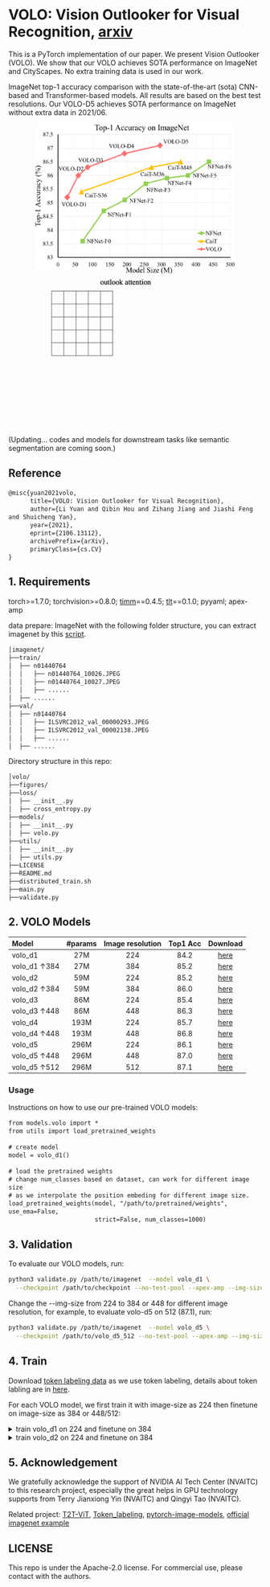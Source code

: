 # VOLO: Vision Outlooker for Visual Recognition, [arxiv](https://arxiv.org/abs/2106.13112)



This is a PyTorch implementation of our paper. We present Vision Outlooker (VOLO). We show that our VOLO achieves SOTA performance on ImageNet and CityScapes. No extra training data is used in our work.

ImageNet top-1 accuracy comparison with the state-of-the-art (sota) CNN-based and Transformer-based models. All results are based on the best test resolutions. Our VOLO-D5 achieves SOTA performance on ImageNet without extra data in 2021/06. 


<p align="center">
  <img width="400" height="300" src="figures/compare.png">
  <img width="400" height="300" src="figures/outlook-attention-gif.gif">
</p>

(Updating... codes and models for downstream tasks like semantic segmentation are coming soon.)

## Reference
```
@misc{yuan2021volo,
      title={VOLO: Vision Outlooker for Visual Recognition}, 
      author={Li Yuan and Qibin Hou and Zihang Jiang and Jiashi Feng and Shuicheng Yan},
      year={2021},
      eprint={2106.13112},
      archivePrefix={arXiv},
      primaryClass={cs.CV}
}
```

## 1. Requirements

torch>=1.7.0; torchvision>=0.8.0; [timm](https://github.com/rwightman/pytorch-image-models)==0.4.5; [tlt](https://github.com/zihangJiang/TokenLabeling)==0.1.0; pyyaml; apex-amp


data prepare: ImageNet with the following folder structure, you can extract imagenet by this [script](https://gist.github.com/BIGBALLON/8a71d225eff18d88e469e6ea9b39cef4).

```
│imagenet/
├──train/
│  ├── n01440764
│  │   ├── n01440764_10026.JPEG
│  │   ├── n01440764_10027.JPEG
│  │   ├── ......
│  ├── ......
├──val/
│  ├── n01440764
│  │   ├── ILSVRC2012_val_00000293.JPEG
│  │   ├── ILSVRC2012_val_00002138.JPEG
│  │   ├── ......
│  ├── ......
```

Directory structure in this repo:
```
│volo/
├──figures/
├──loss/
│  ├── __init__.py
│  ├── cross_entropy.py
├──models/
│  ├── __init__.py
│  ├── volo.py
├──utils/
│  ├── __init__.py
│  ├── utils.py
├──LICENSE
├──README.md
├──distributed_train.sh
├──main.py
├──validate.py
```


## 2. VOLO Models

| Model    |  #params | Image resolution | Top1 Acc| Download | 
| :---     |   :---:    |  :---: |  :---:  |  :---:  |
| volo_d1  |    27M     |   224 |  84.2  | [here](https://github.com/sail-sg/volo/releases/download/volo_1/d1_224_84.2.pth.tar) |
| volo_d1 ↑384 |   27M     |   384 |  85.2  | [here](https://github.com/sail-sg/volo/releases/download/volo_1/d1_384_85.2.pth.tar) |
| volo_d2  |   59M     |   224 |  85.2  | [here](https://github.com/sail-sg/volo/releases/download/volo_1/d2_224_85.2.pth.tar) |
| volo_d2 ↑384|   59M     |   384 |  86.0  | [here](https://github.com/sail-sg/volo/releases/download/volo_1/d2_384_86.0.pth.tar) |
| volo_d3  |   86M     |   224 |  85.4  | [here](https://github.com/sail-sg/volo/releases/download/volo_1/d3_224_85.4.pth.tar) | 
| volo_d3 ↑448|   86M     |   448 |  86.3  | [here](https://github.com/sail-sg/volo/releases/download/volo_1/d3_448_86.3.pth.tar) |
| volo_d4  |  193M     |   224 |  85.7  | [here](https://github.com/sail-sg/volo/releases/download/volo_1/d4_224_85.7.pth.tar) |
| volo_d4 ↑448|  193M     |   448 |  86.8  | [here](https://github.com/sail-sg/volo/releases/download/volo_1/d4_448_86.79.pth.tar) |
| volo_d5  |  296M     |   224 |  86.1  | [here](https://github.com/sail-sg/volo/releases/download/volo_1/d5_224_86.10.pth.tar) |
| volo_d5 ↑448|  296M     |   448 |  87.0  | [here](https://github.com/sail-sg/volo/releases/download/volo_1/d5_448_87.0.pth.tar) |
| volo_d5 ↑512|  296M     |   512 |  87.1  | [here](https://github.com/sail-sg/volo/releases/download/volo_1/d5_512_87.07.pth.tar) |


### Usage
Instructions on how to use our pre-trained VOLO models:
```python3
from models.volo import *
from utils import load_pretrained_weights 

# create model
model = volo_d1()

# load the pretrained weights
# change num_classes based on dataset, can work for different image size 
# as we interpolate the position embeding for different image size.
load_pretrained_weights(model, "/path/to/pretrained/weights", use_ema=False, 
                        strict=False, num_classes=1000)  
```


## 3. Validation

To evaluate our VOLO models, run:

```bash
python3 validate.py /path/to/imagenet  --model volo_d1 \
  --checkpoint /path/to/checkpoint --no-test-pool --apex-amp --img-size 224 -b 128
```
Change the --img-size from 224 to 384 or 448 for different image resolution, for example, to evaluate volo-d5 on 512 (87.1), run:

```bash
python3 validate.py /path/to/imagenet  --model volo_d5 \
  --checkpoint /path/to/volo_d5_512 --no-test-pool --apex-amp --img-size 512 -b 32
```


## 4. Train

Download [token labeling data](https://drive.google.com/file/d/1Cat8HQPSRVJFPnBLlfzVE0Exe65a_4zh/view) as we use token labeling, details about token labling are in [here](https://github.com/zihangJiang/TokenLabeling).

For each VOLO model, we first train it with image-size as 224 then finetune on image-size as 384 or 448/512:
<details>
<summary>
  train volo_d1 on 224 and finetune on 384
</summary>
8 GPU, batch_size=1024, 19G GPU-memory in each GPU with apex-amp (mixed precision training)
 
Train volo_d1 on 224 with 310 epoch, acc=84.2
```bash
CUDA_VISIBLE_DEVICES=0,1,2,3,4,5,6,7 ./distributed_train.sh 8 /path/to/imagenet \
  --model volo_d1 --img-size 224 \
  -b 128 --lr 1.6e-3 --img-size 224 --drop-path 0.1 --apex-amp \
  --token-label --token-label-size 14 --token-label-data /path/to/token_label_data
```

Finetune on 384 with 40 epoch based on the pretrained checkpoint on 224, final acc=85.2 on 384
  
```bash
CUDA_VISIBLE_DEVICES=0,1,2,3,4,5,6,7 ./distributed_train.sh 8 /path/to/imagenet \
  --model volo_d1 --img-size 384 \
  -b 64 --lr 8.0e-6 --min-lr 4.0e-6 --drop-path 0.1 --epochs 30 --apex-amp \
  --weight-decay 1.0e-8 --warmup-epochs 5  --ground-truth \
  --token-label --token-label-size 24 --token-label-data /path/to/token_label_data \
  --finetune /path/to/pretrained_224_volo_d1/
```
  
</details>

<details>
<summary>
  train volo_d2 on 224 and finetune on 384
</summary>
8 GPU, batch_size=1024, 27G GPU-memory in each GPU with apex-amp (mixed precision training)
 
Train volo_d2 on 224 with 300 epoch, acc=85.2
```
CUDA_VISIBLE_DEVICES=0,1,2,3,4,5,6,7 ./distributed_train.sh 8 /path/to/imagenet \
  --model volo_d2 --img-size 224 \
  -b 128 --lr 1.0e-3 --img-size 224 --drop-path 0.2 --apex-amp \
  --token-label --token-label-size 14 --token-label-data /path/to/token_label_data
```

Finetune on 384 with 30 epoch based on the pretrained checkpoint on 224, final acc=86.0 on 384
  
```
CUDA_VISIBLE_DEVICES=0,1,2,3,4,5,6,7 ./distributed_train.sh 8 /path/to/imagenet \
  --model volo_d2 --img-size 384 \
  -b 48 --lr 8.0e-6 --min-lr 4.0e-6 --drop-path 0.2 --epochs 30 --apex-amp \
  --weight-decay 1.0e-8 --warmup-epochs 5  --ground-truth \
  --token-label --token-label-size 24 --token-label-data /path/to/token_label_data \
  --finetune /path/to/pretrained_224_volo_d2/
```
  
</details>


## 5. Acknowledgement
We gratefully acknowledge the support of NVIDIA AI Tech Center (NVAITC) to this research project, especially the great helps in GPU technology supports from Terry Jianxiong Yin (NVAITC) and Qingyi Tao (NVAITC).

Related project: [T2T-ViT](https://github.com/yitu-opensource/T2T-ViT), [Token_labeling](https://github.com/zihangJiang/TokenLabeling), [pytorch-image-models](https://github.com/rwightman/pytorch-image-models), [official imagenet example](https://github.com/pytorch/examples/tree/master/imagenet)

## LICENSE

This repo is under the Apache-2.0 license. For commercial use, please contact with the authors.
